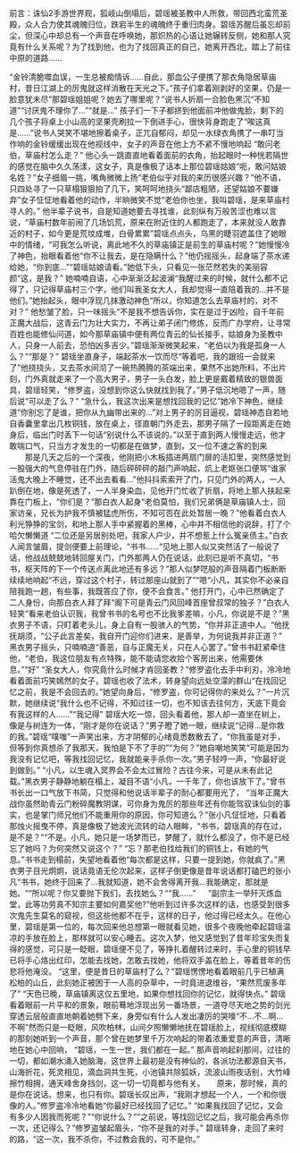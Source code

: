    前言：诛仙2手游世界观，狐岐山倒塌后，碧瑶被圣教中人所救，带回西北蛮荒圣殿，众人合力使其魂魄归位，跌宕半生的魂魄终于重归肉身。碧瑶苏醒后虽忘却前尘，但深心中却总有一个声音在呼唤她，那炽热的心语让她辗转反侧，她和那人究竟有什么关系呢？为了找到他，也为了找回真正的自己，她离开西北，踏上了前往中原的道路……

“金铃清脆噬血误，一生总被痴情诉……自此，那血公子便携了那衣角隐居草庙村，昔日江湖上的厉鬼就这样消散在天光之下。”孩子们拿着刚剥好的坚果，仍是一脸意犹未尽“那碧瑶姐姐呢？她去了哪里呢？”说书人折扇一合脸色黑沉“不知道”“讨厌鬼不理你了…”“就是…”
   孩子们一下子都挤到他面前冲他做鬼脸，剩下的几个孩子将桌上小山高的坚果壳刷拉一下倒进手心，很快背身跑走了“唉这真是……”说书人哭笑不堪地擦着桌子，正兀自郁闷，却见一水绿衣角携了一串叮当作响的金铃缓缓出现在他视线中，女子的声音在他上方不紧不慢地响起
 “敢问老伯，草庙村怎么走？”
   他心头一跳直直地看着面前的衣角，抬起眼时一种恍若隔世的感觉在脑中久久荡漾，这女子，真是像极了话本上那位碧瑶姑娘“呃，敢问姑娘名姓？”女子细眉一挑，嘴角微微上扬“老伯似乎对我的来历很感兴趣？”他不语，只四处寻了一只草榻狠狠拍了几下，笑呵呵地挠头“鄙店粗陋，还望姑娘不要嫌弃”女子怔怔地看着他的动作，半晌微笑不觉“老伯你也坐，我叫碧瑶，是来草庙村寻人的。”
   他半辈子说书，自是知道她要去寻找谁，此刻纵有万般苦涩也难以言说，“草庙村数年前闹了几场饥荒，原来在附近住的人都跑走了，本来就没人敢靠近的村子，如今更是荒坟成堆，白骨累累”碧瑶点点头，乌黑的睫羽遮盖住了她眼中的情绪，“可我怎么听说，离此地不久的草庙镇正是前生的草庙村呢？”她慢慢冷了神色，抬眼看着他“你不让我去，是在隐瞒什么？”他仍摇摇头，起身端了茶水递给她，“你到底…”“碧瑶姑娘请看。”她低下头，只看见一张茫然若失的美丽容颜“这，是我？”
   她喃喃自语，心中渐渐泛起波澜“我醒过来的时候，就什么都不记得了，只记得草庙村三个字，他们叫我圣女大人，我却觉得一直陪着我的…并不是他们。”她抬起头，眼中浮现几抹激动神色“所以，你知道怎么去草庙村的，对不对？”
    他愁皱了脸，只一味摇头“不是我不想告诉你，实在是过于凶险，自千年前正魔大战后，这青云门为壮大实力，不再让弟子闭门修炼，反而广办学府，让寻常百姓也能修仙问道，如今那草庙镇中便有两位青云的仙长接手，姑娘身为圣教中人，只身一人前去，恐怕凶多吉少。”碧瑶渐渐微笑起来，“老伯以为我是孤身一人么？”“那是？”
    碧瑶坐直身子，端起茶水一饮而尽“等着吧，我的跟班一会就来了”他挠挠头，又去茶水间沏了一碗热腾腾的茶端出来，果然不出她所料，不出片刻，门外真就走来了一个高大男子，男子一头白发，脸上更是戴着精致的银兽面具，碧瑶轻笑，“修罗盗，没想到你这么快就找到我了。”男子低沉地嗯了一声，随后说“可以走了么？”
  “急什么，我这次出来是想找回我的记忆”她冷下神色，继续道“你别忘了是谁，把你从九幽带出来的…”对上男子的厉目逼视，碧瑶神态自若地自香囊里拿出几枚铜钱，放在桌上，径直朝门外走去，那男子隔了一段距离走在她身后，临出门时丢下一句话“别说什么不该说的。”以至于直到两人慢慢走远，他才敢喘口气，只当方才发生的一切都是在做梦，直到，又一位不速之客的到来
　　那是几天之后的一个深夜，他刚把小木板插进两扇门扉的活扣里，突然感觉到一股强大的气息停驻在门外，随后砰砰砰的敲门声响起，炕上老妪张口便骂“谁家活鬼大晚上不睡觉，还不出去看看…”他抖抖索索开了门，只见门外的两人，一人趴倒在地，像是死透了，一人半身染血，见他开门忙收了折扇，将地上那人扶起来靠在门板上，“你们是？”那白衣人起身“老伯莫怕，我们兄弟俩是草庙镇人士，回家访亲，兄长为护我不慎被猛虎所伤，不知可否在此处暂居一晚？”他看着白衣人利光狰狰的宝剑，和地上那人手中紧握着的黑棒，心中并不相信他的说辞，打了个哈欠懒懒道
   “二位还是另居别处吧，我家人户少，并不想惹上什么冤亲债主。”白衣人闻言皱眉，提剑便要上前理论，“书书……“见地上那人似又突然活了一般说了话，他战战兢兢地转回屋关门，门外那两人仍在说话，此刻已是听不真切，“书书，枢天阵的下一个传送点离此地还有多远？”那人似梦呓般的声音隔着门板断断续续地响起“不远，穿过这个村子，转过那座山就到了”“嗯“小凡，其实你不必亲自陪我跑一趟，有些事，我既答应了你，便不会食言。”
    他打开门，心中已然确定了二人身份，向那白衣人拜了拜“阁下可是青云门风回峰首座曾叔常的独子？”白衣人轻笑“看来老伯认识我，我曾书书的名号也不比我爹差嘛，小凡，你说是不是？”黑衣男子不语，只盯着老头儿，身上自有一股骇人的气势，“你并非正道中人。“他抚抚胡须，“公子此言差矣，我自开门迎你们进来，是善举，为何说我并非正道？”
    黑衣男子摇头，只喃喃道“善恶，自与正魔无关，只在人心罢了。”曾书书赶紧牵住他，“老伯，我这位朋友有点特殊，能不能请您收拾个客房出来，他需要休息。”“好”
  “圣女大人，你究竟什么时候才肯回圣教？”修罗盗化去手中利刃，冷冷地看着面前巧笑嫣然的女子，碧瑶也收了法术，转身望向远处空濛的群山“在找回记忆之前，我是不会回去的。”她望向身后，“修罗盗，你可记得你的来处么？”一片沉默，她继续说“我什么也不记得，不知过往一切，也不知该去往何方，天底下竟会有我这样的人……”“我记得”
     碧瑶大吃一惊，回头看着他，那人却一直坐在树上，像是与树连为一体，“刚才是你在说话？”男子瞪了她一眼，继续说“记得…是你救的我。”碧瑶“噗嗤”一声笑出来，方才阴郁的心绪竟悉数散去了，“你我虽是对手，但等到你真想杀了我那天，我怕是下不了手的”“为何？”她自嘲地笑笑“可能是因为我没有记忆吧，等我找回记忆，我就能亲手杀你一次。”男子轻哼一声，“你最好说到做到。”
  “小凡，以生魂入冥界会不会太过冒险？古往今来，可是从未有此记载。”黑衣男子静静地躺在榻上，凝目不语“小凡，一千年了，你也该放下了。”曾书书长出一口气放下书简，只觉得和他说话半辈子的耐心都要用光了，
  “当年正魔大战你虽然助青云门粉碎魔教阴谋，可你身为鬼厉的那些年还有你能驾驭诛仙剑的事实，也是掌门师兄他们不能重用你的原因，你可知道么？”张小凡怔怔地，只看着那烛火摇曳不停，真是像极了她波光流转的动人眼眸，“书书，碧瑶真的存在过，是不是？”“不是。小凡，她只是一场梦而已，梦醒了，就什么都没了，你不是已经忘了她吗？为何突然又说这个？”
    “忘？那老伯找给我们的铜钱上，有她的气息。”书书走到榻前，失望地看着他“每次都是这样，只要一提到她，你就疯了。”黑衣男子目光炯炯，说话竟语无伦次起来，这样子倒更像是昔年说话都打磕巴的张小凡“书书，她终于回来了…我就知道，她不会舍得离开我…我能确定，那就是她。““所以呢？你又要抛下我们，去找她么？““我……”
　 “副宗主一举歼灭炼血堂，此等功劳真不知宗主要如何嘉奖他?”他听到过许多次这样的话，也感受到很多次鬼先生莫名的窥视，但这些他都不在乎，这样的日子，他过得已经太久。在他心里，碧瑶是第一位的，每次回来他总想第一眼就看见她，很多个夜晚他牵起碧瑶温凉的手放在脸上，那样就可以安心睡去。这次入梦，他又感觉到了昔年珍宝失而复得的感觉，可只是一眨眼，碧瑶便不见了，等挣扎着醒转过来时，手心里的铜钱早已将手心烙出红印，怎能去找她，怎敢去找她，他将双手盖在脸上，等着昔年的伤悲将他淹没。
    “这里，便是昔日的草庙村了么？”碧瑶愣愣地看着眼前几乎已植满松柏的山丘，此刻她正被困于一人高的杂草中，一时竟进退维谷，“果然荒废多年了”
  “天色已晚，草庙镇离这仅五里地，如果你想找回你的记忆，就得快点。”
     碧瑶看着眼前一片平和的景象，眼前蓦地浮现出另一番场景，一道夺尽天地之势的剑光穿透云层般直直地朝着她劈下来，身旁似有什么人发出凄厉的哭嚎“不…不…啊…不啊”然而只是一眨眼，风吹柏林，山间夕照懒懒地抚在碧瑶脸上，视线彻底模糊的那刻她听到一个声音，那个曾在她梦里千万次响起的带着浓重爱意的声音，清晰地在她心中回响，
  “碧瑶，一生一世，我们都在一起。”
    那声音响起刹那间，过往的一切，都如潮水涌入她脑海，这世界上最初是没有神仙的，各派功法都源自天书，山海折花，死灵相见，滴血洞共生死，小池镇共除狐妖，流波山雨夜话别，大竹峰擦竹相拥，通天峰舍身挡剑，这一切一切竟都与他有关。
　  原来，那时候，真的是你在说话。想来，也只有你。碧瑶长叹出声，“我刚才想起一个人，一个和你很像的人。”修罗盗冷冷地看她“你最好已经找回了记忆。”
 “如果我找回了记忆，又会有多少人因我而死呢？”“你说什么？”“之前说，等找回记忆之后，我可能会再杀你一次，还记得么？”修罗盗皱起眉头，“你不是我的对手。”
    碧瑶转身，走回了来时的路，“这一次，我不杀你，不过教会我的，可不是你。”
　　
　　
　　 

　　
　　
　　 
　　 
　　
　　
